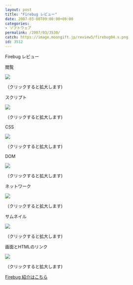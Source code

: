 ```yaml
---
layout: post
title: "Firebug レビュー"
date: 2007-03-08T09:00:00+09:00
categories:
- ソフトウェア
permalink: /2007/03/3530/
catch: https://image.moongift.jp/review5/firebug04.s.png
id: 3512
---
```

Firebug レビュー  
<!--more-->

閲覧

  

[![](https://image.moongift.jp/review5/firebug01.s.png)](https://image.moongift.jp/review5/firebug01.png)  
  
（クリックすると拡大します)

  

スクリプト

  

[![](https://image.moongift.jp/review5/firebug02.s.png)](https://image.moongift.jp/review5/firebug02.png)  
  
（クリックすると拡大します)

  

CSS

  

[![](https://image.moongift.jp/review5/firebug03.s.png)](https://image.moongift.jp/review5/firebug03.png)  
  
（クリックすると拡大します)

  

DOM

  

[![](https://image.moongift.jp/review5/firebug04.s.png)](https://image.moongift.jp/review5/firebug04.png)  
  
（クリックすると拡大します)

  

ネットワーク

  

[![](https://image.moongift.jp/review5/firebug05.s.png)](https://image.moongift.jp/review5/firebug05.png)  
  
（クリックすると拡大します)

  

サムネイル

  

[![](https://image.moongift.jp/review5/firebug06.s.png)](https://image.moongift.jp/review5/firebug06.png)  
  
（クリックすると拡大します)

  

画面とHTMLのリンク

  

[![](https://image.moongift.jp/review5/firebug07.s.png)](https://image.moongift.jp/review5/firebug07.png)  
  
（クリックすると拡大します)

  

[Firebug 紹介はこちら](http://oss.moongift.jp/intro/i-3521.html)

